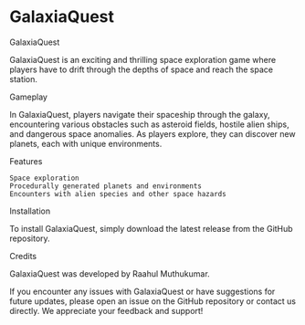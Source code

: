 # GalaxiaQuest

GalaxiaQuest

GalaxiaQuest is an exciting and thrilling space exploration game where players have to drift through the depths of space and reach the space station.

Gameplay

In GalaxiaQuest, players navigate their spaceship through the galaxy, encountering various obstacles such as asteroid fields, hostile alien ships, and dangerous space anomalies. As players explore, they can discover new planets, each with unique environments.

Features

    Space exploration
    Procedurally generated planets and environments
    Encounters with alien species and other space hazards

Installation

To install GalaxiaQuest, simply download the latest release from the GitHub repository.

Credits

GalaxiaQuest was developed by Raahul Muthukumar.

If you encounter any issues with GalaxiaQuest or have suggestions for future updates, please open an issue on the GitHub repository or contact us directly. We appreciate your feedback and support!
